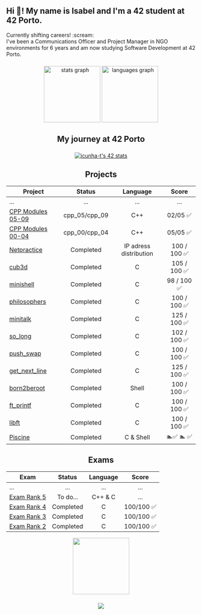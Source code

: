 <h2 align="left">Hi 👋! My name is Isabel and I'm a 42 student at 42 Porto. </h2>
Currently shifting careers! :scream:<br />
I've been a Communications Officer and Project Manager in NGO environments for 6 years and am now studying Software Development at 42 Porto.

###

<div align="center">
  <img src="https://github-readme-stats.vercel.app/api?username=izzytoot&hide_title=false&hide_rank=false&show_icons=true&include_all_commits=true&count_private=true&disable_animations=false&theme=dracula&locale=en&hide_border=false" height="150" alt="stats graph"  />
  <img src="https://github-readme-stats.vercel.app/api/top-langs?username=izzytoot&locale=en&hide_title=false&layout=compact&card_width=320&langs_count=5&theme=dracula&hide_border=false" height="150" alt="languages graph"  />
</div>

###
<div align="center">

## My journey at 42 Porto

###
<p align="middle">
  <a href="https://github.com/oakoudad/badge42"><img src="https://badge.mediaplus.ma/darkblue/icunha-t" alt="icunha-t's 42 stats" /></a>
</p>

## Projects

| Project | Status   | Language | Score |
| ---- | :--: | :--: | :--: |
| ... | ... | ... | ... | ... |
| [CPP Modules 05-09](https://github.com/izzytoot/cpp_modules_05-09) | cpp_05/cpp_09 | C++       |  02/05 :white_check_mark: |
| [CPP Modules 00-04](https://github.com/izzytoot/cpp_modules_00-04) | cpp_00/cpp_04 | C++       |  05/05 :white_check_mark: |
| [Netpractice](https://github.com/izzytoot/netpractice) | Completed | IP adress distribution    |  100 / 100 :white_check_mark: |
| [cub3d](https://github.com/izzytoot/cub3d) | Completed | C       |  105 / 100 :white_check_mark: |
| [minishell](https://github.com/izzytoot/minishell/) | Completed | C       | 98 / 100 :white_check_mark: |
| [philosophers](https://github.com/izzytoot/philosophers.git) | Completed | C       | 100 / 100 :white_check_mark: |
| [minitalk](https://github.com/izzytoot/minitalk) | Completed | C       |   125 / 100 :white_check_mark: |
| [so_long](https://github.com/izzytoot/so_long) | Completed | C       | 102 / 100 :white_check_mark: |
| [push_swap](https://github.com/izzytoot/push_swap) | Completed | C       | 100 / 100 :white_check_mark: |
| [get_next_line](https://github.com/izzytoot/get_next_line) | Completed | C        | 125 / 100 :white_check_mark: |
| [born2beroot](https://github.com/izzytoot/Born2beroot) | Completed | Shell       | 100 / 100 :white_check_mark: |
| [ft_printf](https://github.com/izzytoot/ft_printf) | Completed | C        | 100 / 100 :white_check_mark: |
| [libft](https://github.com/izzytoot/libft_project) | Completed | C        | 100 / 100  :white_check_mark: |
| [Piscine](https://github.com/izzytoot/42piscine) | Completed | C & Shell       | :swimmer::white_check_mark: :swimmer: :white_check_mark: |



## Exams

| Exam | Status   | Language | Score       |
| ---- | :--: | :--: | :--: |
| ... | ... | ... | ... |
| [Exam Rank 5](https://github.com/izzytoot/exam_rank_5) | To do... | C++ & C    | ... |
| [Exam Rank 4](https://github.com/izzytoot/exam_rank_4) | Completed | C        | 100/100 :white_check_mark: |
| [Exam Rank 3](https://github.com/izzytoot/exams42/tree/main/Rank_3) | Completed | C        | 100/100 :white_check_mark: |
| [Exam Rank 2](https://github.com/izzytoot/exams42/tree/main/Rank_2) | Completed | C        | 100/100 :white_check_mark: |
</div>

<p>
<div align="center">
<img align="center" height="150" src="https://i.giphy.com/media/v1.Y2lkPTc5MGI3NjExOTNoMml2bXFidmc2OTk3cDAxb3Y2eWV5cW53MGhqbjJlaHpiMjQ5NCZlcD12MV9pbnRlcm5hbF9naWZfYnlfaWQmY3Q9Zw/aMipyIAtahg21LoFwU/giphy.gif"  />
  
</p>
</div>


###

<div align="center">
  
[<img src="https://img.shields.io/static/v1?message=LinkedIn&logo=linkedin&label=&color=0077B5&logoColor=white&labelColor=&style=for-the-badge">](https://www.linkedin.com/in/isabel-tootill/)
